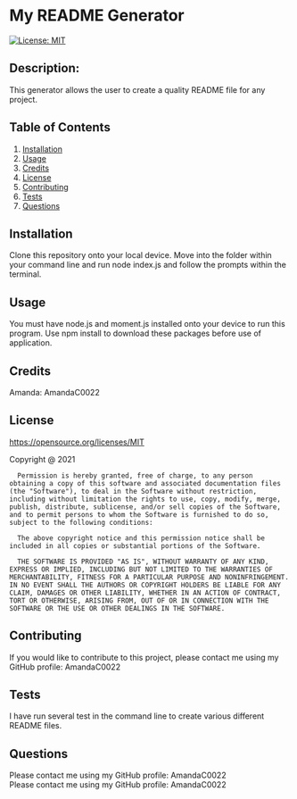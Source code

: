 # My README Generator

[![License: MIT](https://img.shields.io/badge/License-MIT-yellow.svg)](https://opensource.org/licenses/MIT)

## Description: 
This generator allows the user to create a quality README file for any project.

## Table of Contents 
1. [Installation](#installation)
2. [Usage](#usage)
3. [Credits](#credits)
4. [License](#license)
5. [Contributing](#contributing)
6. [Tests](#tests)
7. [Questions](#questions)

## Installation  
Clone this repository onto your local device. Move into the folder within your command line and run node index.js and follow the prompts within the terminal.  

## Usage  
You must have node.js and moment.js installed onto your device to run this program. Use npm install to download these packages before use of application. 

## Credits 
Amanda: AmandaC0022

## License 
https://opensource.org/licenses/MIT

Copyright @ 2021

      Permission is hereby granted, free of charge, to any person obtaining a copy of this software and associated documentation files (the "Software"), to deal in the Software without restriction, including without limitation the rights to use, copy, modify, merge, publish, distribute, sublicense, and/or sell copies of the Software, and to permit persons to whom the Software is furnished to do so, subject to the following conditions:

      The above copyright notice and this permission notice shall be included in all copies or substantial portions of the Software.

      THE SOFTWARE IS PROVIDED "AS IS", WITHOUT WARRANTY OF ANY KIND, EXPRESS OR IMPLIED, INCLUDING BUT NOT LIMITED TO THE WARRANTIES OF MERCHANTABILITY, FITNESS FOR A PARTICULAR PURPOSE AND NONINFRINGEMENT. IN NO EVENT SHALL THE AUTHORS OR COPYRIGHT HOLDERS BE LIABLE FOR ANY CLAIM, DAMAGES OR OTHER LIABILITY, WHETHER IN AN ACTION OF CONTRACT, TORT OR OTHERWISE, ARISING FROM, OUT OF OR IN CONNECTION WITH THE SOFTWARE OR THE USE OR OTHER DEALINGS IN THE SOFTWARE.

## Contributing
If you would like to contribute to this project, please contact me using my GitHub profile: AmandaC0022 

## Tests 
I have run several test in the command line to create various different README files. 

## Questions 
Please contact me using my GitHub profile: AmandaC0022  
Please contact me using my GitHub profile: AmandaC0022
